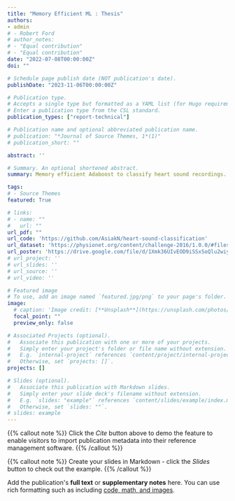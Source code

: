 ```yaml
---
title: "Memory Efficient ML : Thesis"
authors:
- admin
# - Robert Ford
# author_notes:
# - "Equal contribution"
# - "Equal contribution"
date: "2022-07-08T00:00:00Z"
doi: ""

# Schedule page publish date (NOT publication's date).
publishDate: "2023-11-06T00:00:00Z"

# Publication type.
# Accepts a single type but formatted as a YAML list (for Hugo requirements).
# Enter a publication type from the CSL standard.
publication_types: ["report-technical"]

# Publication name and optional abbreviated publication name.
# publication: "*Journal of Source Themes, 1*(1)"
# publication_short: ""

abstract: ''

# Summary. An optional shortened abstract.
summary: Memory efficient Adaboost to classify heart sound recordings.

tags:
# - Source Themes
featured: True

# links:
# - name: ""
#   url: ""
url_pdf: ""
url_code: 'https://github.com/AsiakN/heart-sound-classification'
url_dataset: 'https://physionet.org/content/challenge-2016/1.0.0/#files'
url_poster: 'https://drive.google.com/file/d/1Xmk36UIvEOD9iSSxSoQlu2wiyiMTUs1x/view?usp=sharing'
# url_project: ''
# url_slides: ''
# url_source: ''
# url_video: ''

# Featured image
# To use, add an image named `featured.jpg/png` to your page's folder. 
image:
  # caption: 'Image credit: [**Unsplash**](https://unsplash.com/photos/jdD8gXaTZsc)'
  focal_point: ""
  preview_only: false

# Associated Projects (optional).
#   Associate this publication with one or more of your projects.
#   Simply enter your project's folder or file name without extension.
#   E.g. `internal-project` references `content/project/internal-project/index.md`.
#   Otherwise, set `projects: []`.
projects: []

# Slides (optional).
#   Associate this publication with Markdown slides.
#   Simply enter your slide deck's filename without extension.
#   E.g. `slides: "example"` references `content/slides/example/index.md`.
#   Otherwise, set `slides: ""`.
# slides: example
---
```


{{% callout note %}}
Click the *Cite* button above to demo the feature to enable visitors to import publication metadata into their reference management software.
{{% /callout %}}

{{% callout note %}}
Create your slides in Markdown - click the *Slides* button to check out the example.
{{% /callout %}}

Add the publication's **full text** or **supplementary notes** here. You can use rich formatting such as including [code, math, and images](https://wowchemy.com/docs/content/writing-markdown-latex/).
